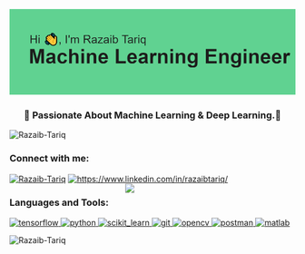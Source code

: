 ![Header image](https://github.com/Razaib-Tariq/Razaib-Tariq/blob/main/header.png)

<h3 align="center">🌱 Passionate About Machine Learning & Deep Learning.💞️</h3>

<p align="left"> <img src="https://komarev.com/ghpvc/?username=Razaib-Tariq&label=Profile%20views&color=0e75b6&style=flat" alt="Razaib-Tariq" /> </p>

<h3 align="left">Connect with me:</h3>
<p align="left"> 
<a href="mailto:razaibtariq.virtuenetz@gmail.com"><img align="center" src="https://img.shields.io/badge/Gmail-EA4335?style=for-the-badge&logo=Gmail&logoColor=white" alt="Razaib-Tariq" height="30" width="100"/></a>
<a href="https://www.linkedin.com/in/razaibtariq/" target="blank"><img align="center" src="https://img.shields.io/badge/Linkedin-0A66C2?style=for-the-badge&logo=Linkedin&logoColor=white" alt="https://www.linkedin.com/in/razaibtariq/" height="30" width="100" /></a>
<img align='right' src='https://www.ismartcom.com/hubfs/ai%20gif.gif' width='300'>
<h3 align="left">Languages and Tools:</h3>
<a href="https://www.tensorflow.org" target="_blank"> <img src="https://media.giphy.com/media/SU2ic3wTfuC6JhD1lA/giphy.gif" alt="tensorflow" width="50" height="50"/> </a> 
<a href="https://www.python.org" target="_blank"> <img src="https://media.giphy.com/media/LMt9638dO8dftAjtco/giphy.gif" alt="python" width="50" height="50"/> </a> <a href="https://scikit-learn.org/" target="_blank"><img src="https://upload.wikimedia.org/wikipedia/commons/0/05/Scikit_learn_logo_small.svg" alt="scikit_learn" width="80" height="50"/> </a> 
<a href="https://git-scm.com/" target="_blank"> <img src="https://media.giphy.com/media/kH1DBkPNyZPOk0BxrM/giphy.gif" alt="git" width="80" height="40"/> </a> 
<a href="https://opencv.org/" target="_blank"> <img src="https://www.vectorlogo.zone/logos/opencv/opencv-icon.svg" alt="opencv" width="40" height="40"/> </a> 
<a href="https://postman.com" target="_blank"> <img src="https://www.vectorlogo.zone/logos/getpostman/getpostman-icon.svg" alt="postman" width="40" height="40"/> </a> 
<a href="https://www.mathworks.com/" target="_blank"> <img src="https://img.shields.io/badge/MATLAB-800000?style=flat-square&logo=MathWorks&logoColor=white" alt="matlab" width="100" height="40"/> </a>
</p>
<p><img align="left" src="https://github-readme-stats.vercel.app/api/top-langs?username=Razaib-Tariq&show_icons=true&theme=tokyonight" alt="Razaib-Tariq" />
</p>

